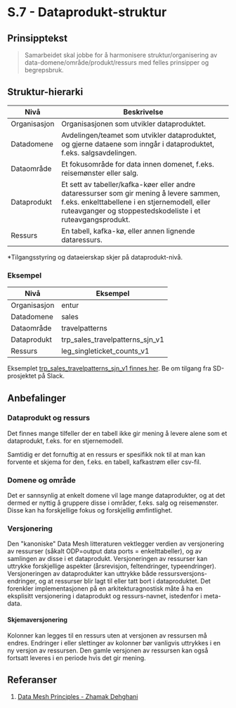 # S.7 - Dataprodukt-struktur

## Prinsipptekst

> Samarbeidet skal jobbe for å harmonisere struktur/organisering av data-domene/område/produkt/ressurs med felles prinsipper og begrepsbruk.

## Struktur-hierarki

| Nivå | Beskrivelse | 
| ------- | ------- |
| Organisasjon | Organisasjonen som utvikler dataproduktet. |
| Datadomene | Avdelingen/teamet som utvikler dataproduktet, og gjerne dataene som inngår i dataproduktet, f.eks. salgsavdelingen. |
| Dataområde | Et fokusområde for data innen domenet, f.eks. reisemønster eller salg. |
| Dataprodukt | Et sett av tabeller/kafka-køer eller andre dataressurser som gir mening å levere sammen, f.eks. enkelttabellene i en stjernemodell, eller ruteavganger og stoppestedskodeliste i et ruteavgangsprodukt. |
| Ressurs | En tabell, kafka-kø, eller annen lignende dataressurs. |

*Tilgangsstyring og dataeierskap skjer på dataprodukt-nivå.

### Eksempel

| Nivå | Eksempel | 
| ------- | ------- |
| Organisasjon | entur |
| Datadomene | sales |
| Dataområde | travelpatterns |
| Dataprodukt | trp_sales_travelpatterns_sjn_v1 |
| Ressurs | leg_singleticket_counts_v1 |

Eksemplet [trp_sales_travelpatterns_sjn_v1 finnes her](https://github.com/entur/sd-playground/blob/main/datacatalog/catalog/orgs/entur/domains/sales/areas/travelpatterns/products/trp_sales_travelpatterns_sjn_v1/assets/leg_single_ticket_counts_v1/README.md). Be om tilgang fra SD-prosjektet på Slack.

## Anbefalinger

### Dataprodukt og ressurs

Det finnes mange tilfeller der en tabell ikke gir mening å levere alene som et dataprodukt, f.eks. for en stjernemodell.

Samtidig er det fornuftig at en ressurs er spesifikk nok til at man kan forvente et skjema for den, f.eks. en tabell, kafkastrøm eller csv-fil.

### Domene og område

Det er sannsynlig at enkelt domene vil lage mange dataprodukter, og at det dermed er nyttig å gruppere disse i områder, f.eks. salg og reisemønster. Disse kan ha forskjellige fokus og forskjellig ømfintlighet.

### Versjonering

Den "kanoniske" Data Mesh litteraturen vektlegger verdien av versjonering av ressurser (såkalt ODP=output data ports = enkelttabeller), og av samlingen av disse i et dataprodukt. Versjoneringen av ressurser kan uttrykke forskjellige aspekter (årsrevisjon, feltendringer, typeendringer). Versjoneringen av dataprodukter kan uttrykke både ressursversjons-endringer, og at ressurser blir lagt til eller tatt bort i dataproduktet. Det forenkler implementasjonen på en arkitekturagnostisk måte å ha en eksplisitt versjonering i dataprodukt og ressurs-navnet, istedenfor i meta-data.

#### Skjemaversjonering

Kolonner kan legges til en ressurs uten at versjonen av ressursen må endres. Endringer i eller slettinger av kolonner bør vanligvis uttrykkes i en ny versjon av ressursen. Den gamle versjonen av ressursen kan også fortsatt leveres i en periode hvis det gir mening.

## Referanser

1. [Data Mesh Principles - Zhamak Dehghani](https://martinfowler.com/articles/data-mesh-principles.html)


